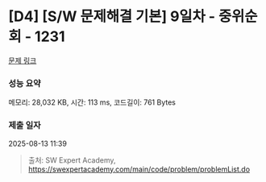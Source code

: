 # [D4] [S/W 문제해결 기본] 9일차 - 중위순회 - 1231 

[문제 링크](https://swexpertacademy.com/main/code/problem/problemDetail.do?contestProbId=AV140YnqAIECFAYD) 

### 성능 요약

메모리: 28,032 KB, 시간: 113 ms, 코드길이: 761 Bytes

### 제출 일자

2025-08-13 11:39



> 출처: SW Expert Academy, https://swexpertacademy.com/main/code/problem/problemList.do